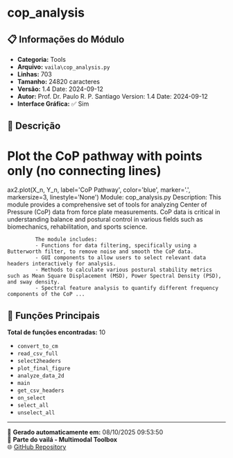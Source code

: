 # cop_analysis

## 📋 Informações do Módulo

- **Categoria:** Tools
- **Arquivo:** `vaila\cop_analysis.py`
- **Linhas:** 703
- **Tamanho:** 24820 caracteres
- **Versão:** 1.4 Date: 2024-09-12
- **Autor:** Prof. Dr. Paulo R. P. Santiago Version: 1.4 Date: 2024-09-12
- **Interface Gráfica:** ✅ Sim

## 📖 Descrição


# Plot the CoP pathway with points only (no connecting lines)
ax2.plot(X_n, Y_n, label='CoP Pathway', color='blue', marker='.', markersize=3, linestyle='None')
Module: cop_analysis.py
Description: This module provides a comprehensive set of tools for analyzing Center of Pressure (CoP) data from force plate measurements.
             CoP data is critical in understanding balance and postural control in various fields such as biomechanics, rehabilitation, and sports science.

             The module includes:
             - Functions for data filtering, specifically using a Butterworth filter, to remove noise and smooth the CoP data.
             - GUI components to allow users to select relevant data headers interactively for analysis.
             - Methods to calculate various postural stability metrics such as Mean Square Displacement (MSD), Power Spectral Density (PSD), and sway density.
             - Spectral feature analysis to quantify different frequency components of the CoP ...

## 🔧 Funções Principais

**Total de funções encontradas:** 10

- `convert_to_cm`
- `read_csv_full`
- `select2headers`
- `plot_final_figure`
- `analyze_data_2d`
- `main`
- `get_csv_headers`
- `on_select`
- `select_all`
- `unselect_all`




---

📅 **Gerado automaticamente em:** 08/10/2025 09:53:50  
🔗 **Parte do vailá - Multimodal Toolbox**  
🌐 [GitHub Repository](https://github.com/vaila-multimodaltoolbox/vaila)

